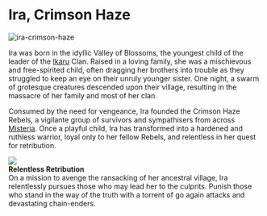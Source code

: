 # Ira, Crimson Haze

![ira-crimson-haze](https://d2hl7maqck52px.cloudfront.net/heroes-of-rathe/ira.webp)

Ira was born in the idyllic Valley of Blossoms, the youngest child of the leader of the [Ikaru](~Ikaru) Clan. Raised in a loving family, she was a mischievous and free-spirited child, often dragging her brothers into trouble as they struggled to keep an eye on their unruly younger sister. One night, a swarm of grotesque creatures descended upon their village, resulting in the massacre of her family and most of her clan.

Consumed by the need for vengeance, Ira founded the Crimson Haze Rebels, a vigilante group of survivors and sympathisers from across [Misteria](../world-of-rathe/misteria/misteria.md). Once a playful child, Ira has transformed into a hardened and ruthless warrior, loyal only to her fellow Rebels, and relentless in her quest for retribution.

<div class="hero-container">
  <img src="https://d2hl7maqck52px.cloudfront.net/heroes-of-rathe/relentless-retribution.webp" class="hero-icon" />
  <div class="hero-content">
    <b>Relentless Retribution</b><br>
    On a mission to avenge the ransacking of her ancestral village, Ira relentlessly pursues those who may lead her to the culprits. Punish those who stand in the way of the truth with a torrent of go again attacks and devastating chain-enders.
  </div>
</div>
